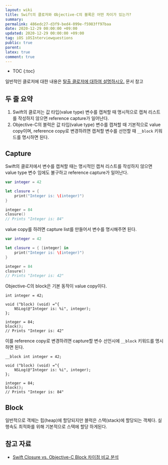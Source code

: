 ```yaml
---
layout: wiki
title: Swift의 클로저와 Objective-C의 블록은 어떤 차이가 있는가?
summary: 
permalink: 486edc27-d3f9-bed4-099e-f5983ff97baa
date: 2020-12-29 00:00:00 +09:00
updated: 2020-12-29 00:00:00 +09:00
tag: iOS iOSInterviewquestions
public: true
parent: 
latex: true
comment: true
---
```


* TOC
{:toc}

일반적인 클로저에 대한 내용은 [탈출 클로저에 대하여 설명하시오.](./Escaping-Closure.md) 문서 참고

## 두 줄 요약

1. Swift의 클로저는 값 타입(value type) 변수를 캡쳐할 때 명시적으로 캡쳐 리스트를 작성하지 않으면 reference capture가 일어난다.
2. Objective-C의 블럭은 값 타입(value type) 변수를 캡쳐할 때 기본적으로 value copy이며, reference copy로 변경하려면 캡쳐할 변수를 선언할 때 `__block` 키워드를 명시하면 된다.

## Capture

Swift의 클로저에서 변수를 캡쳐할 때는 명시적인 캡쳐 리스트를 작성하지 않으면 value type 변수 임에도 불구하고 reference capture가 일어난다.

```swift
var integer = 42

let closure = {
	print("Integer is: \(integer)")
}

integer = 84
closure()
// Prints "Integer is: 84"
```

value copy를 하려면 capture list를 만들어서 변수를 명시해주면 된다.

```swift
var integer = 42

let closure = { [integer] in
	print("Integer is: \(integer)")
}

integer = 84
closure()
// Prints "Integer is: 42"
```

Objective-C의 block은 기본 동작이 value copy이다.

```objc
int integer = 42;

void (^block) (void) =^{
	NSLog(@"Integer is: %i", integer);
};

integer = 84;
block();
// Prints "Integer is: 42"
```

이를 reference copy로 변경하려면 capture할 변수 선언시에 `__block` 키워드를 명시하면 된다.

```objc
__block int integer = 42;

void (^block) (void) =^{
	NSLog(@"Integer is: %i", integer);
};

integer = 84;
block();
// Prints "Integer is: 84"
```

## Block

일반적으로 객체는 힙(heap)에 할당되지만 블럭은 스택(stack)에 할당되는 객체다. 실행속도 최적화를 위해 기본적으로 스택에 할당 하게된다.

## 참고 자료

- [Swift Closure vs. Objective-C Block 차이점 비교 분석](https://www.letmecompile.com/swift-closure-vs-objective-c-block/)
